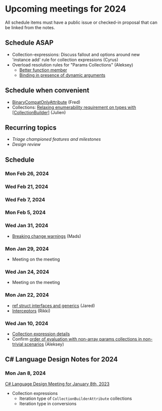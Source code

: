# Upcoming meetings for 2024

All schedule items must have a public issue or checked-in proposal that can be linked from the notes.

## Schedule ASAP

- Collection-expressions: Discuss fallout and options around new 'instance add' rule for collection expressions (Cyrus)
- Overload resolution rules for "Params Collections" (Aleksey)
  - [Better function member](https://github.com/dotnet/csharplang/blob/main/proposals/params-collections.md#better-function-member)
  - [Binding in presence of dynamic arguments](https://github.com/dotnet/csharplang/blob/main/proposals/params-collections.md#dynamic-vs-static-binding)

## Schedule when convenient

- [BinaryCompatOnlyAttribute](https://github.com/dotnet/csharplang/pull/7707) (Fred)
- Collections: [Relaxing enumerability requirement on types with \[CollectionBuilder\]](https://github.com/dotnet/csharplang/issues/7744) (Julien)

## Recurring topics

- *Triage championed features and milestones*
- *Design review*

## Schedule

### Mon Feb 26, 2024

### Wed Feb 21, 2024

### Wed Feb 7, 2024

### Mon Feb 5, 2024

### Wed Jan 31, 2024

- [Breaking change warnings](https://github.com/dotnet/csharplang/issues/7189) (Mads)

### Mon Jan 29, 2024

- Meeting on the meeting

### Wed Jan 24, 2024

- Meeting on the meeting

### Mon Jan 22, 2024

- [ref struct interfaces and generics](https://github.com/dotnet/csharplang/blob/main/proposals/ref-struct-interfaces.md) (Jared)
- [Interceptors](https://github.com/dotnet/csharplang/issues/7009) (Rikki)

### Wed Jan 10, 2024

- [Collection expression details](https://github.com/dotnet/csharplang/blob/main/proposals/csharp-12.0/collection-expressions.md#should-collection-expression-conversion-require-availability-of-a-minimal-set-of-apis-for-construction)
- Confirm [order of evaluation with non-array params collections in non-trivial scenarios](https://github.com/dotnet/csharplang/blob/main/proposals/params-collections.md#order-of-evaluation-with-non-array-collections-in-non-trivial-scenarios) (Aleksey)

## C# Language Design Notes for 2024

### Mon Jan 8, 2024

[C# Language Design Meeting for January 8th, 2023](https://github.com/dotnet/csharplang/blob/main/meetings/2024/LDM-2024-01-08.md)

- Collection expressions
    - Iteration type of `CollectionBuilderAttribute` collections
    - Iteration type in conversions
